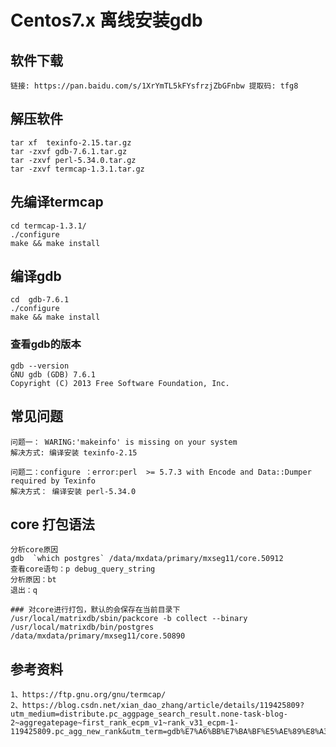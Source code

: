 # Centos7.x 离线安装gdb

## 软件下载
	链接: https://pan.baidu.com/s/1XrYmTL5kFYsfrzjZbGFnbw 提取码: tfg8

## 解压软件
``` shell
tar xf  texinfo-2.15.tar.gz
tar -zxvf gdb-7.6.1.tar.gz
tar -zxvf perl-5.34.0.tar.gz
tar -zxvf termcap-1.3.1.tar.gz
```

## 先编译termcap
``` shell
cd termcap-1.3.1/
./configure
make && make install 

```

## 编译gdb
``` shell
cd  gdb-7.6.1
./configure
make && make install
```


### 查看gdb的版本
``` shell
gdb --version
GNU gdb (GDB) 7.6.1
Copyright (C) 2013 Free Software Foundation, Inc.

```

## 常见问题
```
问题一： WARING:'makeinfo' is missing on your system
解决方式: 编译安装 texinfo-2.15

问题二：configure ：error:perl  >= 5.7.3 with Encode and Data::Dumper required by Texinfo
解决方式： 编译安装 perl-5.34.0
```

## core 打包语法
``` shell
分析core原因
gdb  `which postgres` /data/mxdata/primary/mxseg11/core.50912
查看core语句：p debug_query_string
分析原因：bt
退出：q

### 对core进行打包，默认的会保存在当前目录下
/usr/local/matrixdb/sbin/packcore -b collect --binary /usr/local/matrixdb/bin/postgres /data/mxdata/primary/mxseg11/core.50890

```


## 参考资料
	1、https://ftp.gnu.org/gnu/termcap/
	2、https://blog.csdn.net/xian_dao_zhang/article/details/119425809?utm_medium=distribute.pc_aggpage_search_result.none-task-blog-2~aggregatepage~first_rank_ecpm_v1~rank_v31_ecpm-1-119425809.pc_agg_new_rank&utm_term=gdb%E7%A6%BB%E7%BA%BF%E5%AE%89%E8%A3%85&spm=1000.2123.3001.4430




